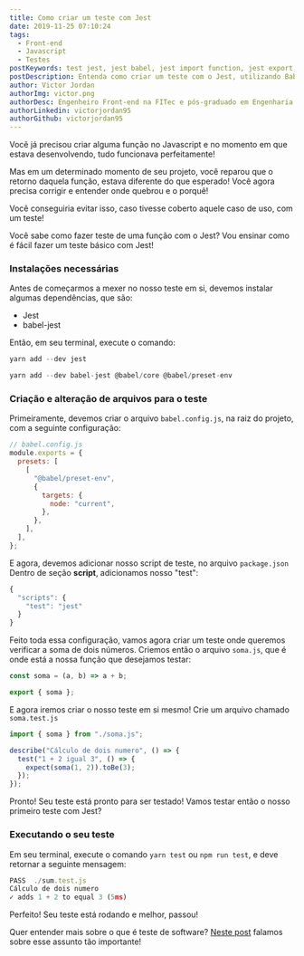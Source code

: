 ```yaml
---
title: Como criar um teste com Jest
date: 2019-11-25 07:10:24
tags:
  - Front-end
  - Javascript
  - Testes
postKeywords: test jest, jest babel, jest import function, jest export, como importar funcao jest, jest ES6, jest new js, jest react, test jest react
postDescription: Entenda como criar um teste com o Jest, utilizando Babel e ES6, de uma maneira simples e sem dor de cabeça!
author: Victor Jordan
authorImg: victor.png
authorDesc: Engenheiro Front-end na FITec e pós-graduado em Engenharia de Software pela PUC-MG e formado em Banco de Dados pela Fatec, apaixonado por usabilidade, performance e UX!
authorLinkedin: victorjordan95
authorGithub: victorjordan95
---
```


Você já precisou criar alguma função no Javascript e no momento em que estava desenvolvendo, tudo funcionava perfeitamente!

Mas em um determinado momento de seu projeto, você reparou que o retorno daquela função, estava diferente do que esperado!
Você agora precisa corrigir e entender onde quebrou e o porquê!

Você conseguiria evitar isso, caso tivesse coberto aquele caso de uso, com um teste!

Você sabe como fazer teste de uma função com o Jest? Vou ensinar como é fácil fazer um teste básico com Jest!

<!-- more -->

### Instalações necessárias

Antes de começarmos a mexer no nosso teste em si, devemos instalar algumas dependências, que são:

- Jest
- babel-jest

Então, em seu terminal, execute o comando:

```javascript
yarn add --dev jest
```

```javascript
yarn add --dev babel-jest @babel/core @babel/preset-env
```

### Criação e alteração de arquivos para o teste

Primeiramente, devemos criar o arquivo `babel.config.js`, na raiz do projeto, com a seguinte configuração:

```javascript
// babel.config.js
module.exports = {
  presets: [
    [
      "@babel/preset-env",
      {
        targets: {
          node: "current",
        },
      },
    ],
  ],
};
```

E agora, devemos adicionar nosso script de teste, no arquivo `package.json`
Dentro de seção **script**, adicionamos nosso "test":

```javascript
{
  "scripts": {
    "test": "jest"
  }
}
```

Feito toda essa configuração, vamos agora criar um teste onde queremos verificar a soma de dois números.
Criemos então o arquivo `soma.js`, que é onde está a nossa função que desejamos testar:

```javascript
const soma = (a, b) => a + b;

export { soma };
```

E agora iremos criar o nosso teste em si mesmo!
Crie um arquivo chamado `soma.test.js`

```javascript
import { soma } from "./soma.js";

describe("Cálculo de dois numero", () => {
  test("1 + 2 igual 3", () => {
    expect(soma(1, 2)).toBe(3);
  });
});
```

Pronto! Seu teste está pronto para ser testado!
Vamos testar então o nosso primeiro teste com Jest?

### Executando o seu teste

Em seu terminal, execute o comando `yarn test` ou `npm run test`, e deve retornar a seguinte mensagem:

```javascript
PASS  ./sum.test.js
Cálculo de dois numero
✓ adds 1 + 2 to equal 3 (5ms)
```

Perfeito! Seu teste está rodando e melhor, passou!

Quer entender mais sobre o que é teste de software? [Neste post](https://backefront.com.br/fundamentos-teste-software/) falamos sobre esse assunto tão importante!
